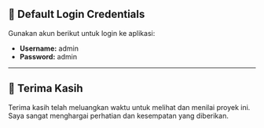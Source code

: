 ## 🔐 Default Login Credentials

Gunakan akun berikut untuk login ke aplikasi:

-   **Username:** admin
-   **Password:** admin

---

## 🙏 Terima Kasih

Terima kasih telah meluangkan waktu untuk melihat dan menilai proyek ini. Saya sangat menghargai perhatian dan kesempatan yang diberikan.
